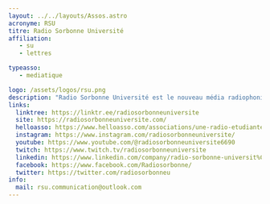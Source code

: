 ```yaml
---
layout: ../../layouts/Assos.astro
acronyme: RSU
titre: Radio Sorbonne Université
affiliation: 
   - su
   - lettres

typeasso: 
   - mediatique

logo: /assets/logos/rsu.png
description: "Radio Sorbonne Université est le nouveau média radiophonique étudiant de Sorbonne Université, ayant pour volonté de faire revivre l’ancien studio de La Sorbonne. Radio libre, laïque et sans but commercial, ce projet est appelé à se développer sur plusieurs années et souhaite s’inscrire progressivement parmi les prochains Médiatique forts de l’université. Les émissions sont disponibles sur Spotify et Deezer."
links:
  linktree: https://linktr.ee/radiosorbonneuniversite
  site: https://radiosorbonneuniversite.com/
  helloasso: https://www.helloasso.com/associations/une-radio-etudiante-a-sorbonne-universite
  instagram: https://www.instagram.com/radiosorbonneuniversite/
  youtube: https://www.youtube.com/@radiosorbonneuniversite6690
  twitch: https://www.twitch.tv/radiosorbonneuniversite
  linkedin: https://www.linkedin.com/company/radio-sorbonne-universit%C3%A9/
  facebook: https://www.facebook.com/Radiosorbonne/
  twitter: https://twitter.com/radiosorbonneu
info:
  mail: rsu.communication@outlook.com
---
```

